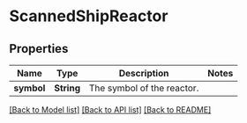 # ScannedShipReactor

## Properties

Name | Type | Description | Notes
------------ | ------------- | ------------- | -------------
**symbol** | **String** | The symbol of the reactor. | 

[[Back to Model list]](../README.md#documentation-for-models) [[Back to API list]](../README.md#documentation-for-api-endpoints) [[Back to README]](../README.md)


